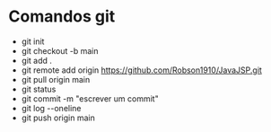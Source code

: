 Comandos git
=================
<!--ts-->
   * git init
   * git checkout -b main
   * git add .
   * git remote add origin https://github.com/Robson1910/JavaJSP.git
   * git pull origin main
   * git status
   * git commit -m "escrever um commit"
   * git log --oneline
   * git push origin main
<!--te-->
